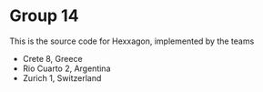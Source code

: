 Group 14
==================

This is the source code for Hexxagon, implemented by the teams

* Crete 8, Greece
* Rio Cuarto 2, Argentina
* Zurich 1, Switzerland